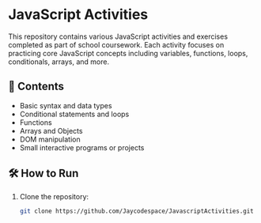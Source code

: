 # JavaScript Activities

This repository contains various JavaScript activities and exercises completed as part of school coursework. 
Each activity focuses on practicing core JavaScript concepts including variables, functions, loops, conditionals, arrays, and more.

## 📁 Contents

- Basic syntax and data types
- Conditional statements and loops
- Functions
- Arrays and Objects
- DOM manipulation 
- Small interactive programs or projects

## 🛠️ How to Run

1. Clone the repository:
   ```bash
   git clone https://github.com/Jaycodespace/JavascriptActivities.git
   

